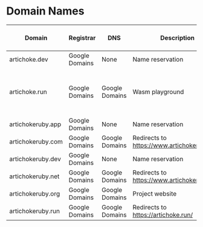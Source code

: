 # Domain Names

| Domain            | Registrar      | DNS            | Description                                   | Subdomains                                                      | Content Type | HTTPS Enabled? | MX Records in Google Workspace? |
| ----------------- | -------------- | -------------- | --------------------------------------------- | --------------------------------------------------------------- | ------------ | -------------- | ------------------------------- |
| artichoke.dev     | Google Domains | None           | Name reservation                              | None                                                            | None         | ❌             | ❌                              |
| artichoke.run     | Google Domains | Google Domains | Wasm playground                               | apex, www redirects to apex, rubyconf2019 hosts an old snapshot | Webapp       | ✅             | ❌                              |
| artichokeruby.app | Google Domains | None           | Name reservation                              | None                                                            | None         | ❌             | ❌                              |
| artichokeruby.com | Google Domains | Google Domains | Redirects to <https://www.artichokeruby.org/> | apex, www                                                       | Redirect     | ✅             | ❌                              |
| artichokeruby.dev | Google Domains | None           | Name reservation                              | None                                                            | None         | ❌             | ❌                              |
| artichokeruby.net | Google Domains | Google Domains | Redirects to <https://www.artichokeruby.org/> | apex, www                                                       | Redirect     | ✅             | ❌                              |
| artichokeruby.org | Google Domains | Google Domains | Project website                               | apex redirects to www, www                                      | Webapp       | ✅             | ✅                              |
| artichokeruby.run | Google Domains | Google Domains | Redirects to <https://artichoke.run/>         | apex, www                                                       | Redirect     | ✅             | ❌                              |
